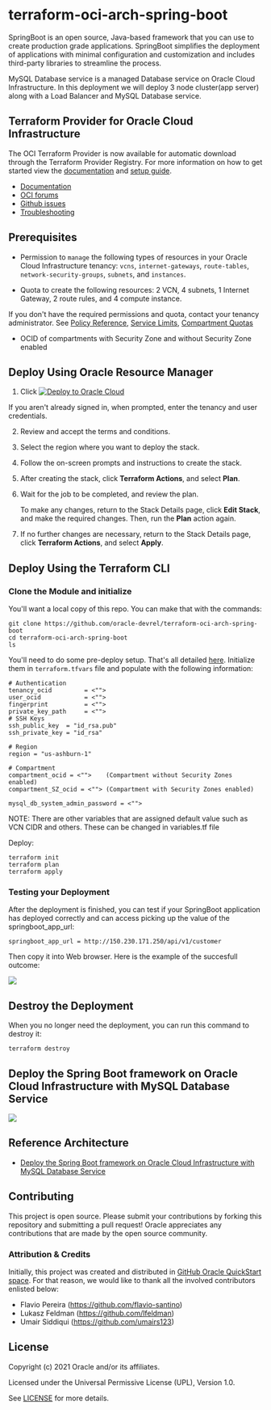 # terraform-oci-arch-spring-boot

SpringBoot is an open source, Java-based framework that you can use to create production grade applications. SpringBoot simplifies the deployment of applications with minimal configuration and customization and includes third-party libraries to streamline the process.

MySQL Database service is a managed Database service on Oracle Cloud Infrastructure. In this deployment we will deploy 3 node cluster(app server) along with a Load Balancer and MySQL Database service.

## Terraform Provider for Oracle Cloud Infrastructure
The OCI Terraform Provider is now available for automatic download through the Terraform Provider Registry. 
For more information on how to get started view the [documentation](https://www.terraform.io/docs/providers/oci/index.html) 
and [setup guide](https://www.terraform.io/docs/providers/oci/guides/version-3-upgrade.html).

* [Documentation](https://www.terraform.io/docs/providers/oci/index.html)
* [OCI forums](https://cloudcustomerconnect.oracle.com/resources/9c8fa8f96f/summary)
* [Github issues](https://github.com/terraform-providers/terraform-provider-oci/issues)
* [Troubleshooting](https://www.terraform.io/docs/providers/oci/guides/guides/troubleshooting.html)

## Prerequisites

- Permission to `manage` the following types of resources in your Oracle Cloud Infrastructure tenancy: `vcns`, `internet-gateways`, `route-tables`, `network-security-groups`, `subnets`, and `instances`.

- Quota to create the following resources: 2 VCN, 4 subnets, 1 Internet Gateway, 2 route rules,  and 4 compute instance.

If you don't have the required permissions and quota, contact your tenancy administrator. See [Policy Reference](https://docs.cloud.oracle.com/en-us/iaas/Content/Identity/Reference/policyreference.htm), [Service Limits](https://docs.cloud.oracle.com/en-us/iaas/Content/General/Concepts/servicelimits.htm), [Compartment Quotas](https://docs.cloud.oracle.com/iaas/Content/General/Concepts/resourcequotas.htm)

- OCID of compartments with Security Zone and without Security Zone enabled

## Deploy Using Oracle Resource Manager

1. Click [![Deploy to Oracle Cloud](https://oci-resourcemanager-plugin.plugins.oci.oraclecloud.com/latest/deploy-to-oracle-cloud.svg)](https://cloud.oracle.com/resourcemanager/stacks/create?region=home&zipUrl=https://github.com/oracle-devrel/terraform-oci-arch-spring-boot/releases/latest/download/terraform-oci-arch-spring-boot-stack-latest.zip)


If you aren't already signed in, when prompted, enter the tenancy and user credentials.

2. Review and accept the terms and conditions.

3. Select the region where you want to deploy the stack.

4. Follow the on-screen prompts and instructions to create the stack.

5. After creating the stack, click **Terraform Actions**, and select **Plan**.

6. Wait for the job to be completed, and review the plan.

    To make any changes, return to the Stack Details page, click **Edit Stack**, and make the required changes. Then, run the **Plan** action again.

7. If no further changes are necessary, return to the Stack Details page, click **Terraform Actions**, and select **Apply**. 

## Deploy Using the Terraform CLI

### Clone the Module and initialize 

You'll want a local copy of this repo. You can make that with the commands:

    git clone https://github.com/oracle-devrel/terraform-oci-arch-spring-boot
    cd terraform-oci-arch-spring-boot
    ls

You'll need to do some pre-deploy setup.  That's all detailed [here](https://github.com/cloud-partners/oci-prerequisites).
Initialize them in  `terraform.tfvars` file and populate with the following information:

```
# Authentication
tenancy_ocid         = <"">
user_ocid            = <"">
fingerprint          = <"">
private_key_path     = <"">
# SSH Keys
ssh_public_key  = "id_rsa.pub"
ssh_private_key = "id_rsa"

# Region
region = "us-ashburn-1"

# Compartment
compartment_ocid = <"">    (Compartment without Security Zones enabled)
compartment_SZ_ocid = <""> (Compartment with Security Zones enabled)

mysql_db_system_admin_password = <"">

```

NOTE: There are other variables that are assigned default value such as VCN CIDR and others. These can be changed in variables.tf file

Deploy:

    terraform init
    terraform plan
    terraform apply


### Testing your Deployment
After the deployment is finished, you can test if your SpringBoot application has deployed correctly and can access picking up the value of the springboot_app_url:

````
springboot_app_url = http://150.230.171.250/api/v1/customer
`````

Then copy it into Web browser. Here is the example of the succesfull outcome:

![](./images/springbootdemo.png)

## Destroy the Deployment 
When you no longer need the deployment, you can run this command to destroy it:

    terraform destroy

## Deploy the Spring Boot framework on Oracle Cloud Infrastructure with MySQL Database Service
![](./images/oci-arch-spring-boot.png)

## Reference Architecture

- [Deploy the Spring Boot framework on Oracle Cloud Infrastructure with MySQL Database Service](https://docs.oracle.com/en/solutions/springboot-mysql-oci/)

## Contributing
This project is open source.  Please submit your contributions by forking this repository and submitting a pull request!  Oracle appreciates any contributions that are made by the open source community.

### Attribution & Credits
Initially, this project was created and distributed in [GitHub Oracle QuickStart space](https://github.com/oracle-quickstart/oci-redis). For that reason, we would like to thank all the involved contributors enlisted below:
- Flavio Pereira (https://github.com/flavio-santino)
- Lukasz Feldman (https://github.com/lfeldman)
- Umair Siddiqui (https://github.com/umairs123)

## License
Copyright (c) 2021 Oracle and/or its affiliates.

Licensed under the Universal Permissive License (UPL), Version 1.0.

See [LICENSE](LICENSE) for more details.
